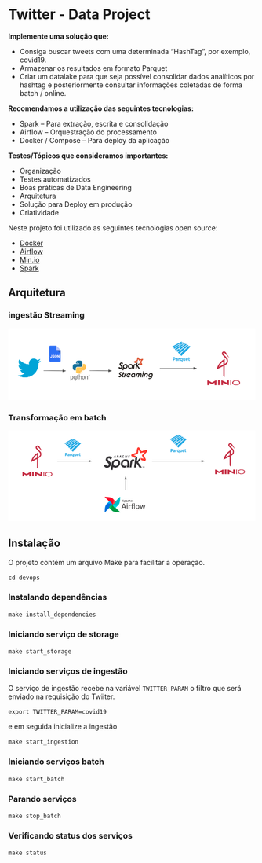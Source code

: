 # Twitter - Data Project 

**Implemente uma solução que:**

- Consiga buscar tweets com uma determinada “HashTag”, por exemplo, covid19.
- Armazenar os resultados em formato Parquet
- Criar um datalake para que seja possível consolidar dados analíticos por hashtag e posteriormente consultar informações coletadas de forma batch / online.

**Recomendamos a utilização das seguintes tecnologias:**

- Spark – Para extração, escrita e consolidação
- Airflow – Orquestração do processamento
- Docker / Compose – Para deploy da aplicação

**Testes/Tópicos que consideramos importantes:**

- Organização
- Testes automatizados
- Boas práticas de Data Engineering
- Arquitetura
- Solução para Deploy em produção
- Criatividade

Neste projeto foi utilizado as seguintes tecnologias open source:
- [Docker](https://www.docker.com)
- [Airflow](https://airflow.apache.org) 
- [Min.io](https://min.io) 
- [Spark](https://spark.apache.org)  

## Arquitetura

### ingestão Streaming
![Arquitetura](docs/ingestao.png)

### Transformação em batch
![Arquitetura](docs/transformacao.png)

 

## Instalação
O projeto contém um arquivo Make para facilitar a operação.
```
cd devops
```

### Instalando dependências
```
make install_dependencies 
``` 
 
### Iniciando serviço de storage
```
make start_storage
``` 

### Iniciando serviços de ingestão
O serviço de ingestão recebe na variável `TWITTER_PARAM` o filtro que será enviado na requisição do Twiiter.

```
export TWITTER_PARAM=covid19
```
e em seguida inicialize a ingestão

```
make start_ingestion 
``` 



### Iniciando serviços batch
```
make start_batch 
``` 

### Parando serviços
```
make stop_batch 
```
### Verificando status dos serviços
```
make status 
```

 